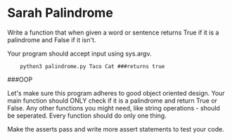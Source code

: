 Sarah Palindrome
============

Write a function that when given a word or sentence returns True if it is a palindrome and False if it isn't. 

Your program should accept input using sys.argv.

		python3 palindrome.py Taco Cat ###returns true

###OOP

Let's make sure this program adheres to good object oriented design. Your main function should ONLY check if it is a palindrome and return True or False. Any other functions you might need, like string operations - should be seperated. Every function should do only one thing.


Make the asserts pass and write more assert statements to test your code.

